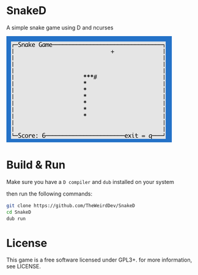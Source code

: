 # SnakeD
A simple snake game using D and ncurses

![SnakeD Screenshot](screenshot.png?raw=true)

# Build & Run
Make sure you have a `D compiler` and `dub` installed on your system

then run the following commands:

```bash
git clone https://github.com/TheWeirdDev/SnakeD
cd SnakeD
dub run
```

# License
This game is a free software licensed under GPL3+. for more information, see LICENSE.